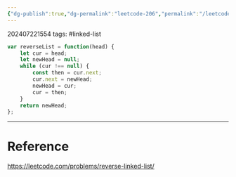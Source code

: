 ```yaml
---
{"dg-publish":true,"dg-permalink":"leetcode-206","permalink":"/leetcode-206/"}
---
```


202407221554
tags: #linked-list

```js
var reverseList = function(head) {
	let cur = head;
	let newHead = null;
	while (cur !== null) {
		const then = cur.next;
		cur.next = newHead;
		newHead = cur;
		cur = then;
	}
	return newHead;
};
```

---
# Reference

https://leetcode.com/problems/reverse-linked-list/